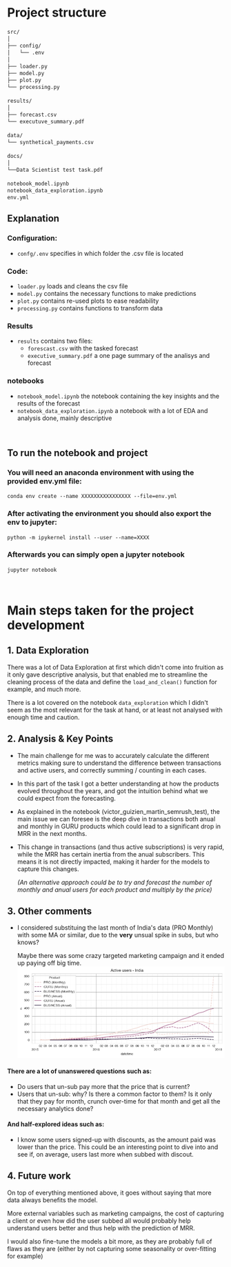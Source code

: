 # Project structure
```
src/
│
├── config/
│   └── .env
│
├── loader.py
├── model.py
├── plot.py
└── processing.py

results/
│
├── forecast.csv
└── executuve_summary.pdf

data/
└── synthetical_payments.csv

docs/
│
└──Data Scientist test task.pdf

notebook_model.ipynb
notebook_data_exploration.ipynb
env.yml
```
## Explanation
### Configuration:
- `confg/.env` specifies in which folder the .csv file is located
### Code:
- `loader.py` loads and cleans the csv file
- `model.py` contains the necessary functions to make predictions
- `plot.py` contains re-used plots to ease readability
- `processing.py` contains functions to transform data
### Results
- `results` contains two files:
    - `forescast.csv` with the tasked forecast
    - `executive_summary.pdf` a one page summary of the analisys and forecast
### notebooks
- `notebook_model.ipynb` the notebook containing the key insights and the results of the forecast
- `notebook_data_exploration.ipynb` a notebook with a lot of EDA and analysis done, mainly descriptive


<br>

## To run the notebook and project
### You will need an anaconda environment with using the provided env.yml file:
```
conda env create --name XXXXXXXXXXXXXXXX --file=env.yml
```

### After activating the environment you should also export the env to jupyter:
```
python -m ipykernel install --user --name=XXXX
```

### Afterwards you can simply open a jupyter notebook
```
jupyter notebook
```

<br>

# Main steps taken for the project development
## 1. Data Exploration
There was a lot of Data Exploration at first which didn't come into fruition as it only gave descriptive analysis, but that enabled me to streamline the cleaning process of the data and define the `load_and_clean()` function for example, and much more.

There is a lot covered on the notebook `data_exploration` which I didn't seem as the most relevant for the task at hand, or at least not analysed with enough time and caution.

## 2. Analysis & Key Points
- The main challenge for me was to accurately calculate the different metrics making sure to understand the difference between transactions and active users, and correctly summing / counting in each cases.

- In this part of the task I got a better understanding at how the products evolved throughout the years, and got the intuition behind what we could expect from the forecasting.

- As explained in the notebook (victor_guizien_martin_semrush_test), the main issue we can foresee is the deep dive in transactions both anual and monthly in GURU products which could lead to a significant drop in MRR in the next months.

- This change in transactions (and thus active subscriptions) is very rapid, while the MRR has certain inertia from the anual subscribers. This means it is not directly impacted, making it harder for the models to capture this changes.

    _(An alternative approach could be to try and forecast the number of monthly and anual users for each product and multiply by the price)_


## 3. Other comments
- I considered substituing the last month of India's data (PRO Monthly) with some MA or similar, due to the **very** unsual spike in subs, but who knows? 

    Maybe there was some crazy targeted marketing campaign and it ended up paying off big time.
    ![alt text](.github/images/image.png)

#### There are a lot of unanswered questions such as:
- Do users that un-sub pay more that the price that is current?
- Users that un-sub: why? Is there a common factor to them? Is it only that they pay for month, crunch over-time for that month and get all the necessary analytics done?

#### And half-explored ideas such as:
-  I know some users signed-up with discounts, as the amount paid was lower than the price. This could be an interesting point to dive into and see if, on average, users last more when subbed with discout.

## 4. Future work
On top of everything mentioned above, it goes without saying that more data always benefits the model. 

More external variables such as marketing campaigns, the cost of capturing a client or even how did the user subbed all would probably help understand users better and thus help with the prediction of MRR.

I would also fine-tune the models a bit more, as they are probably full of flaws as they are (either by not capturing some seasonality or over-fitting for example)